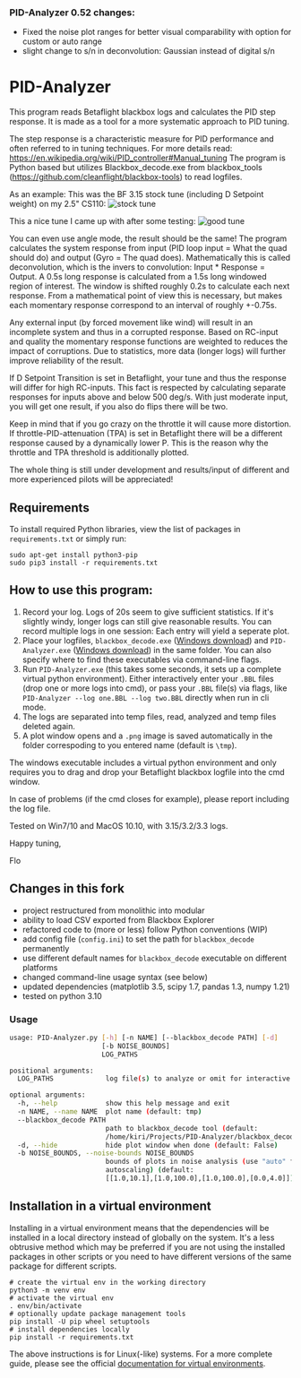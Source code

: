 
### PID-Analyzer 0.52 changes:
- Fixed the noise plot ranges for better visual comparability with option for custom or auto range
- slight change to s/n in deconvolution: Gaussian instead of digital s/n

# PID-Analyzer

This program reads Betaflight blackbox logs and calculates the PID step response. It is made as a tool for a more systematic approach to PID tuning.

The step response is a characteristic measure for PID performance and often referred to in tuning techniques.
For more details read: https://en.wikipedia.org/wiki/PID_controller#Manual_tuning 
The program is Python based but utilizes Blackbox_decode.exe from blackbox_tools (https://github.com/cleanflight/blackbox-tools) to read logfiles.

As an example: 
This was the BF 3.15 stock tune (including D Setpoint weight) on my 2.5" CS110: 
![stock tune](images/stock_tune.png)

This a nice tune I came up with after some testing: 
![good tune](images/good_tune.png)

You can even use angle mode, the result should be the same!
The program calculates the system response from input (PID loop input = What the quad should do) and output (Gyro = The quad does). 
Mathematically this is called deconvolution, which is the invers to convolution: Input * Response = Output. 
A 0.5s long response is calculated from a 1.5s long windowed region of interest. The window is shifted roughly 0.2s to calculate each next response. 
From a mathematical point of view this is necessary, but makes each momentary response correspond to an interval of roughly +-0.75s.
 
Any external input (by forced movement like wind) will result in an incomplete system and thus in a corrupted response. 
Based on RC-input and quality the momentary response functions are weighted to reduces the impact of corruptions. Due to statistics, more data (longer logs) will further improve reliability of the result. 

If D Setpoint Transition is set in Betaflight, your tune and thus the response will differ for high RC-inputs. 
This fact is respected by calculating separate responses for inputs above and below 500 deg/s. With just moderate input, you will get one result, if you also do flips there will be two.

Keep in mind that if you go crazy on the throttle it will cause more distortion.  If throttle-PID-attenuation (TPA) is set in Betaflight there will be a different response caused by a dynamically lower P. 
This is the reason why the throttle and TPA threshold is additionally plotted.

The whole thing is still under development and results/input of different and more experienced pilots will be appreciated!

## Requirements

To install required Python libraries, view the list of packages in `requirements.txt` or simply run:

```
sudo apt-get install python3-pip
sudo pip3 install -r requirements.txt
```

## How to use this program:
1. Record your log. Logs of 20s seem to give sufficient statistics. If it's slightly windy, longer logs can still give reasonable results. You can record multiple logs in one session: Each entry will yield a seperate plot.
2. Place your logfiles, `blackbox_decode.exe` ([Windows download](https://github.com/cleanflight/blackbox-tools/releases/download/v0.4.3/blackbox-tools-0.4.3-windows.zip)) and `PID-Analyzer.exe` ([Windows download](https://github.com/Plasmatree/PID-Analyzer/releases)) in the same folder. You can also specify where to find these executables via command-line flags.
3. Run `PID-Analyzer.exe` (this takes some seconds, it sets up a complete virtual python environment). Either interactively enter your `.BBL` files (drop one or more logs into cmd), or pass your `.BBL` file(s) via flags, like `PID-Analyzer --log one.BBL --log two.BBL` directly when run in cli mode.
4. The logs are separated into temp files, read, analyzed and temp files deleted again.
5. A plot window opens and a `.png` image is saved automatically in the folder correspoding to you entered name (default is `\tmp`).

The windows executable includes a virtual python environment and only requires you to drag and drop your Betaflight blackbox logfile into the cmd window.


In case of problems (if the cmd closes for example), please report including the log file.

Tested on Win7/10 and MacOS 10.10, with 3.15/3.2/3.3 logs.



Happy tuning,

Flo

## Changes in this fork

* project restructured from monolithic into modular
* ability to load CSV exported from Blackbox Explorer
* refactored code to (more or less) follow Python conventions (WIP)
* add config file (`config.ini`) to set the path for `blackbox_decode` permanently
* use different default names for `blackbox_decode` executable on different platforms
* changed command-line usage syntax (see below)
* updated dependencies (matplotlib 3.5, scipy 1.7, pandas 1.3, numpy 1.21)
* tested on python 3.10

### Usage

```bash
usage: PID-Analyzer.py [-h] [-n NAME] [--blackbox_decode PATH] [-d]
                       [-b NOISE_BOUNDS]
                       LOG_PATHS

positional arguments:
  LOG_PATHS             log file(s) to analyze or omit for interactive prompt

optional arguments:
  -h, --help            show this help message and exit
  -n NAME, --name NAME  plot name (default: tmp)
  --blackbox_decode PATH
                        path to blackbox_decode tool (default:
                        /home/kiri/Projects/PID-Analyzer/blackbox_decode)
  -d, --hide            hide plot window when done (default: False)
  -b NOISE_BOUNDS, --noise-bounds NOISE_BOUNDS
                        bounds of plots in noise analysis (use "auto" for
                        autoscaling) (default:
                        [[1.0,10.1],[1.0,100.0],[1.0,100.0],[0.0,4.0]])
```

## Installation in a virtual environment

Installing in a virtual environment means that the dependencies will be installed in a local directory instead of globally on the system. It's a less obtrusive method which may be preferred if you are not using the installed packages in other scripts or you need to have different versions of the same package for different scripts.

```
# create the virtual env in the working directory
python3 -m venv env
# activate the virtual env
. env/bin/activate
# optionally update package management tools
pip install -U pip wheel setuptools
# install dependencies locally
pip install -r requirements.txt
```

The above instructions is for Linux(-like) systems. For a more complete guide, please see the official [documentation for virtual environments](https://docs.python.org/3/library/venv.html).


